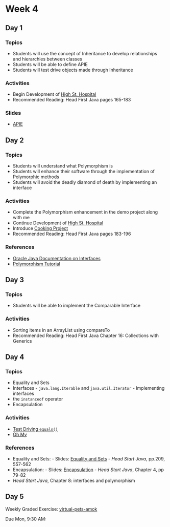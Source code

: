 # Week 4

## Day 1

### Topics

*   Students will use the concept of Inheritance to develop relationships and hierarchies between classes
*   Students will be able to define APIE
*   Students will test drive objects made through Inheritance

### Activities

*   Begin Development of [High St. Hospital](https://wecancodeit.github.io/java-exercises/hospital)
*   Recommended Reading: Head First Java pages 165-183

### Slides

*   [APIE](https://wecancodeit.github.io/java-slides/objects/a-pie/)

## Day 2

### Topics

*   Students will understand what Polymorphism is
*   Students will enhance their software through the implementation of Polymorphic methods
*   Students will avoid the deadly diamond of death by implementing an interface

### Activities

*   Complete the Polymorphism enhancement in the demo project along with me
*   Continue Development of [High St. Hospital](https://wecancodeit.github.io/java-exercises/hospital)
*   Introduce [Cooking Project](https://github.com/WeCanCodeIT/java-exercises/tree/master/cooking)
*   Recommended Reading: Head First Java pages 183-196

### References

*   [Oracle Java Documentation on Interfaces](https://docs.oracle.com/javase/tutorial/java/IandI/index.html)
*   [Polymorphism Tutorial](https://www.tutorialspoint.com/java/java_polymorphism.htm)

## Day 3

### Topics

*   Students will be able to implement the Comparable Interface

### Activities

*   Sorting items in an ArrayList using compareTo
*   Recommended Reading: Head First Java Chapter 16: Collections with Generics

## Day 4

### Topics

*   Equality and Sets
*   Interfaces - `java.lang.Iterable` and `java.util.Iterator` - Implementing interfaces
*   the `instanceof` operator
*   Encapsulation

### Activities

*   [Test Driving `equals()`](https://github.com/WeCanCodeIT/java-tdd-equals)
*   [Oh My](https://github.com/WeCanCodeIT/java-exercises-lions-tigers-bears)

### References

*   Equality and Sets: - Slides: [Equality and Sets](https://wecancodeit.github.io/java-slides/objects/equality-and-sets/) - _Head Start Java_, pp.209, 557-562
*   Encapsulation: - Slides: [Encapsulation](https://wecancodeit.github.io/java-slides/objects/encapsulation/) - _Head Start Java_, Chapter 4, pp 79-82
*   _Head Start Java_, Chapter 8: interfaces and polymorphism

## Day 5

Weekly Graded Exercise: [virtual-pets-amok](https://github.com/WeCanCodeIT/java-exercises/tree/master/virtual-pets-amok)

Due Mon, 9:30 AM:
